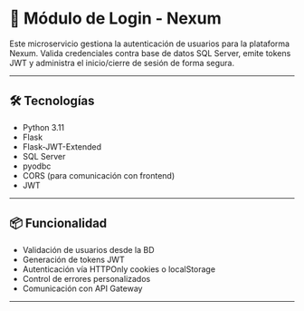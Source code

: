 # 🔐 Módulo de Login - Nexum

Este microservicio gestiona la autenticación de usuarios para la plataforma Nexum. Valida credenciales contra base de datos SQL Server, emite tokens JWT y administra el inicio/cierre de sesión de forma segura.

---

## 🛠️ Tecnologías
- Python 3.11
- Flask
- Flask-JWT-Extended
- SQL Server
- pyodbc
- CORS (para comunicación con frontend)
- JWT

---

## 📦 Funcionalidad

- Validación de usuarios desde la BD
- Generación de tokens JWT
- Autenticación vía HTTPOnly cookies o localStorage
- Control de errores personalizados
- Comunicación con API Gateway

---



